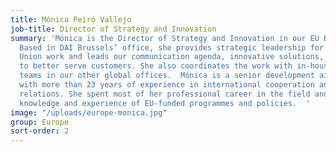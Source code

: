 ```yaml
---
title: Mónica Peiró Vallejo
job-title: Director of Strategy and Innovation
summary: 'Mónica is the Director of Strategy and Innovation in our EU Business Unit.
  Based in DAI Brussels’ office, she provides strategic leadership for our European
  Union work and leads our communication agenda, innovative solutions, and knowledge
  to better serve customers. She also coordinates the work with in-house technical
  teams in our other global offices.  Mónica is a senior development aid specialist,
  with more than 23 years of experience in international cooperation and external
  relations. She spent most of her professional career in the field and has in-depth
  knowledge and experience of EU-funded programmes and policies.  '
image: "/uploads/europe-monica.jpg"
group: Europe
sort-order: 2
---
```


